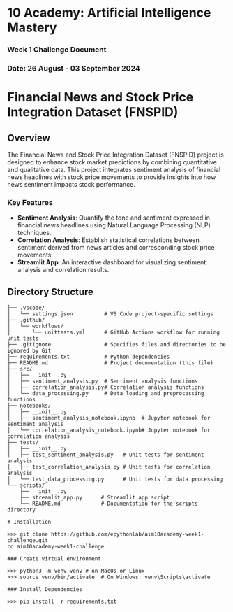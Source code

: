 # 10 Academy: Artificial Intelligence Mastery

### Week 1 Challenge Document
### Date: 26 August - 03 September 2024


# Financial News and Stock Price Integration Dataset (FNSPID)

## Overview

The Financial News and Stock Price Integration Dataset (FNSPID) project is designed to enhance stock market predictions by combining quantitative and qualitative data. This project integrates sentiment analysis of financial news headlines with stock price movements to provide insights into how news sentiment impacts stock performance.

### Key Features
- **Sentiment Analysis**: Quantify the tone and sentiment expressed in financial news headlines using Natural Language Processing (NLP) techniques.
- **Correlation Analysis**: Establish statistical correlations between sentiment derived from news articles and corresponding stock price movements.
- **Streamlit App**: An interactive dashboard for visualizing sentiment analysis and correlation results.

## Directory Structure

```plaintext
├── .vscode/
│   └── settings.json          # VS Code project-specific settings
├── .github/
│   └── workflows/
│       └── unittests.yml      # GitHub Actions workflow for running unit tests
├── .gitignore                 # Specifies files and directories to be ignored by Git
├── requirements.txt           # Python dependencies
├── README.md                  # Project documentation (this file)
├── src/
│   ├── __init__.py
│   ├── sentiment_analysis.py  # Sentiment analysis functions
│   ├── correlation_analysis.py# Correlation analysis functions
│   └── data_processing.py     # Data loading and preprocessing functions
├── notebooks/
│   ├── __init__.py
│   ├── sentiment_analysis_notebook.ipynb  # Jupyter notebook for sentiment analysis
│   └── correlation_analysis_notebook.ipynb# Jupyter notebook for correlation analysis
├── tests/
│   ├── __init__.py
│   ├── test_sentiment_analysis.py   # Unit tests for sentiment analysis
│   ├── test_correlation_analysis.py # Unit tests for correlation analysis
│   └── test_data_processing.py      # Unit tests for data processing
└── scripts/
    ├── __init__.py
    ├── streamlit_app.py      # Streamlit app script
    └── README.md             # Documentation for the scripts directory

# Installation

>>> git clone https://github.com/epythonlab/aim10academy-week1-challenge.git
cd aim10academy-week1-challenge

### Create virtual environment

>>> python3 -m venv venv # on MacOs or Linux
>>> source venv/bin/activate  # On Windows: venv\Scripts\activate

### Install Dependencies

>>> pip install -r requirements.txt



